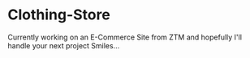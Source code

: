# Clothing-Store

Currently working on an E-Commerce Site from ZTM and hopefully I'll handle your next project
Smiles...
